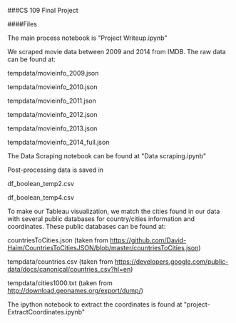 ###CS 109 Final Project

####Files

The main process notebook is "Project Writeup.ipynb"

We scraped movie data between 2009 and 2014 from IMDB. The raw data can be found at:

tempdata/movieinfo_2009.json

tempdata/movieinfo_2010.json

tempdata/movieinfo_2011.json

tempdata/movieinfo_2012.json

tempdata/movieinfo_2013.json

tempdata/movieinfo_2014_full.json


The Data Scraping notebook can be found at "Data scraping.ipynb"

Post-processing data is saved in

df_boolean_temp2.csv

df_boolean_temp4.csv

To make our Tableau visualization, we match the cities found in our data with several public databases for country/cities information and coordinates. These public databases can be found at:

countriesToCities.json    (taken from https://github.com/David-Haim/CountriesToCitiesJSON/blob/master/countriesToCities.json)

tempdata/countries.csv    (taken from https://developers.google.com/public-data/docs/canonical/countries_csv?hl=en)

tempdata/cities1000.txt   (taken from http://download.geonames.org/export/dump/)


The ipython notebook to extract the coordinates is found at "project-ExtractCoordinates.ipynb"

